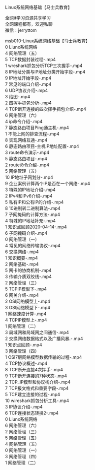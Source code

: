 Linux系统网络基础【马士兵教育】

全网it学习资源共享学习<br>全网课程都有，欢迎私聊<br>微信：jerryttom<br>

msb010-Linux系统网络基础【马士兵教育】<br> 0 Liunx系统网络<br> 4 网络管理（五）<br> 5 TCP数据封装过程-.mp4<br> 1 wreshark抓包分析TCP三次握手-.mp4<br> 8 IP地址分类与IP地址分类开始字段-.mp4<br> 9 IP地址开始字段-.mp4<br> 7 常见的端口介绍-.mp4<br> 6 UDP协议介绍-.mp4<br> 3 给图-.mp4<br> 2 四挥手抓包分析-.mp4<br> 4 TCP断开连接的四次挥手抓包介绍-.mp4<br> 6 网络管理（六）<br> 4 ip命令介绍-.mp4<br> 7 静态路由项目Ping通主机-.mp4<br> 1 不能上网的排查流程-.mp4<br> 8 实现网络互通-.mp4<br> 6 静态路由项目-主机IP地址配置-.mp4<br> 3 route命令演示-.mp4<br> 5 静态路由项目-.mp4<br> 2 route命令介绍-.mp4<br> 5 网络管理（五）<br> 10 IP地址子网划分-.mp4<br> 9 企业案例计算两个IP是否在一个网络-.mp4<br> 3 特殊的IP地址介绍-.mp4<br> 2 IPv4和IPv6介绍-.mp4<br> 5 私有IP和公有IP的介绍-.mp4<br> 8 10进制转二进制算法-.mp4<br> 7 子网掩码的计算方法-.mp4<br> 4 特殊的IP地址补充-.mp4<br> 1 知识点回顾2020-04-14-.mp4<br> 6 子网掩码介绍-.mp4<br> 0 网络管理（一）<br> 4 常见的网络传输协议-.mp4<br> 6 交换网络-.mp4<br> 1 知识概要-.mp4<br> 2 网络基础-.mp4<br> 5 网卡的协商机制-.mp4<br> 3 传输介质双绞线-.mp4<br> 2 网络管理（三）<br> 5 TCPIP模型下-.mp4<br> 6 网关介绍-.mp4<br> 2 OSI网络模型上-.mp4<br> 3 OSI网络模型下-.mp4<br> 1 网络速度计算-.mp4<br> 4 TCPIP模型上-.mp4<br> 1 网络管理（二）<br> 3 局域网和局域网之间通信-.mp4<br> 2 交换网络数据格式以及广播风暴.-.mp4<br> 1 知识点回顾-.mp4<br> 3 网络管理（四）<br> 1 OSI7层网络模型数据传输的过程-.mp4<br> 4 TCP协议概述-.mp4<br> 8 TCP断开连接4次挥手-.mp4<br> 9 TCP断开连接的7种状态-.mp4<br> 2 TCP_IP模型和协议栈介绍-.mp4<br> 7 TCP报文格式和重要字段-.mp4<br> 5 TCP建立连接的过程-.mp4<br> 10 wireshark抓包分析工具-.mp4<br> 3 IP协议介绍-.mp4<br> 6 TCP连接状态转换2-.mp4<br> 0 Liunx系统网络<br> 6 网络管理（六）<br> 2 网络管理（三）<br> 5 网络管理（五）<br> 4 网络管理（五）<br> 0 网络管理（一）<br> 3 网络管理（四）<br> 1 网络管理（二）